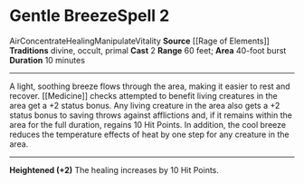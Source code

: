 ﻿---
actions: '[two-actions]'
area: 40-foot burst
bloodline: null
component: null
cost: null
deity: null
domain: null
duration: 10 minutes
element: Air
heighten: '+2'
heighten_level: 2, 4, 6, 8, 10
id: '1316'
lesson: null
level: '2'
mystery: null
name: Gentle Breeze
patron_theme: null
range: 60 feet
rarity: Common
requirement: null
saving_throw: null
school: null
source: '[[DATABASE/source/Rage of Elements|Rage of Elements]]'
target: null
tradition:
- Divine
- Occult
- Primal
trait:
- '[[DATABASE/trait/Air|Air]]'
- '[[DATABASE/trait/Concentrate|Concentrate]]'
- '[[DATABASE/trait/Healing|Healing]]'
- '[[DATABASE/trait/Manipulate|Manipulate]]'
- '[[DATABASE/trait/Vitality|Vitality]]'
trigger: null
type: Spell

---
# Gentle Breeze<span class="item-type">Spell 2</span>

<span class="item-trait">Air</span><span class="item-trait">Concentrate</span><span class="item-trait">Healing</span><span class="item-trait">Manipulate</span><span class="item-trait">Vitality</span>
**Source** [[Rage of Elements]]
**Traditions** divine, occult, primal
**Cast** <span class="action-icon">2</span> 
**Range** 60 feet; **Area** 40-foot burst
**Duration** 10 minutes

---
A light, soothing breeze flows through the area, making it easier to rest and recover. [[Medicine]] checks attempted to benefit living creatures in the area get a +2 status bonus. Any living creature in the area also gets a +2 status bonus to saving throws against afflictions and, if it remains within the area for the full duration, regains 10 Hit Points. In addition, the cool breeze reduces the temperature effects of heat by one step for any creature in the area.

---
**Heightened (+2)** The healing increases by 10 Hit Points.